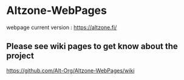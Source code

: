 # Altzone-WebPages
webpage current version : https://altzone.fi/ <br/>

## Please see wiki pages to get know about the project
https://github.com/Alt-Org/Altzone-WebPages/wiki
